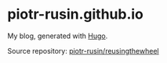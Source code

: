 # piotr-rusin.github.io

My blog, generated with [Hugo][1].

Source repository: [piotr-rusin/reusingthewheel][2]

[1]: https://gohugo.io/
[2]: https://github.com/piotr-rusin/reusingthewheel
